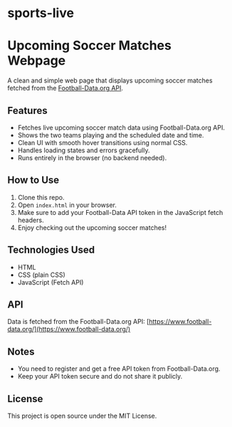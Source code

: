 # sports-live
# Upcoming Soccer Matches Webpage

A clean and simple web page that displays upcoming soccer matches fetched from the [Football-Data.org API](https://www.football-data.org/).

## Features

- Fetches live upcoming soccer match data using Football-Data.org API.
- Shows the two teams playing and the scheduled date and time.
- Clean UI with smooth hover transitions using normal CSS.
- Handles loading states and errors gracefully.
- Runs entirely in the browser (no backend needed).

## How to Use

1. Clone this repo.
2. Open `index.html` in your browser.
3. Make sure to add your Football-Data API token in the JavaScript fetch headers.
4. Enjoy checking out the upcoming soccer matches!

## Technologies Used

- HTML
- CSS (plain CSS)
- JavaScript (Fetch API)

## API

Data is fetched from the Football-Data.org API: [https://www.football-data.org/](https://www.football-data.org/)

## Notes

- You need to register and get a free API token from Football-Data.org.
- Keep your API token secure and do not share it publicly.

## License

This project is open source under the MIT License.
